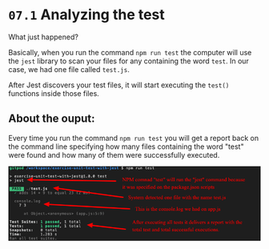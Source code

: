 # `07.1` Analyzing the test

What just happened?

Basically, when you run the command `npm run test` the computer will use the `jest` library to scan your files for any containing the word `test`. In our case, we had one file called `test.js`.

After Jest discovers your test files, it will start executing the `test()` functions inside those files.

## About the ouput:

Every time you run the command `npm run test` you will get a report back on the command line specifying how many files containing the word "test" were found and how many of them were successfully executed.

![Jest Report](../../assets/08.1jest-report.png)
